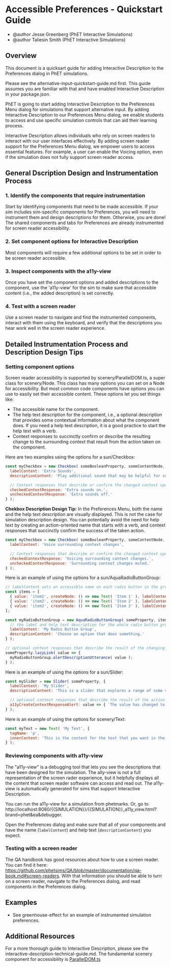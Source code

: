 # Accessible Preferences - Quickstart Guide

- @author Jesse Greenberg (PhET Interactive Simulations)
- @author Taliesin Smith (PhET Interactive Simulations)

## Overview

This document is a quicksart guide for adding Interactive Description to the Preferences dialog in PhET simulations.

Please see the alternative-input-quickstart-guide.md first. This guide assumes you are familiar with that
and have enabled Interactive Description in your package.json.

PhET is going to start adding Interactive Description to the Preferences Menu dialog for simulations that support
alternative input. By adding Interactive Description to our Preferences Menu dialog, we enable students to access and use
specific simulation controls that can aid their learning process.

Interactive Description allows individuals who rely on screen readers to interact with our user interfaces effectively.
By adding screen reader support for the Preferences Menu dialog, we empower users to access essential features. For
example, a user can enable the Voicing option, even if the simulation does not fully support screen reader access.

## General Dscription Design and Instrumentation Process

### 1. Identify the components that require instrumentation

Start by identifying components that need to be made accessible. If your sim includes sim-specific components for
Preferences, you will need to instrument them and design descriptions for them. Otherwise, you are done! The shared components and tabs for Preferences are already instrumented for screen reader accessibility.

### 2. Set component options for Interactive Description

Most components will require a few additional options to be set in order to be screen reader accessible.

### 3. Inspect components with the a11y-view

Once you have set the component options and added descriptions to the component, use the 'a11y-view' for the sim to make sure that accessible content (i.e., the added description) is set correctly.

### 4. Test with a screen reader

Use a screen reader to navigate and find the instrumented components, interact with them using the keyboard, and verify that the descriptions you hear work well in the screen reader experience.

## Detailed Instrumentation Process and Description Design Tips

### Setting component options

Screen reader accessibility is supported by scenery/ParallelDOM.ts, a super class for scenery/Node. This class has many
options you can set on a Node for accessibility. But most common code components have options you can use to easily
set their accessible content. These options let you set things like:

- The accessible name for the component.
- The help text description for the component, i.e., a optional description that provides some contextual information about what the component does. If you need a help text description, it is a good practice to start the help text with a verb.
- Context responses to succinctly confirm or describe the resulting change to the surrounding context that result from the action taken on the component.

Here are two examples using the options for a sun/Checkbox:

```js
const myCheckbox = new Checkbox( someBooleanProperty, someContentNode, {
  labelContent: 'Extra Sounds',
  descriptionContent: 'Play additional sound that may be helpful for some learners.',

  // Context responses that describe or confirm the changed context upon toggling the checkbox
  checkedContextResponse: 'Extra sounds on.',
  uncheckedContextResponse: 'Extra sounds off.'
} );
```
**Chekbox Description Design Tip:** In the Preferences Menu, both the name and the help text description are visually displayed. This is not the case for simulation description design. You can potentially avoid the need for help text by creating an action-oriented name that starts with a verb, and context responses that succinctly confirm the success of the taken action.

```js
const myCheckbox = new Checkbox( someBooleanProperty, someContentNode, {
  labelContent: 'Voice surrounding context changes',

  // Context responses that describe or confirm the changed context upon toggling the checkbox
  checkedContextResponse: 'Voicing surrounding context changes.',
  uncheckedContextResponse: 'Surrounding context changes muted.'
} );
```

Here is an example of using the options for a sun/AquaRadioButtonGroup:

```js
// labelContent sets an accessible name on each radio button in the group.
const items = [
  { value: 'item1', createNode: () => new Text( 'Item 1' ), labelContent: 'Item 1' },
  { value: 'item2', createNode: () => new Text( 'Item 2' ), labelContent: 'Item 2' },
  { value: 'item3', createNode: () => new Text( 'Item 3' ), labelContent: 'Item 3' }
];

const myRadioButtonGroup = new AquaRadioButtonGroup( someProperty, items, {
  // the label and help text description for the whole radio button group.
  labelContent: 'My Radio Button Group',
  descriptionContent: 'Choose an option that does something.'
} );

// optional context responses that describe the result of the changing Property
someProperty.lazyLink( value => {
  myRadioButtonGroup.alertDescriptionUtterance( value );
} );
```

Here is an example of using the options for a sun/Slider:

```js
const mySlider = new Slider( someProperty, {
  labelContent: 'My Slider',
  descriptionContent: 'This is a slider that explores a range of some values.',

  // optional context responses that describe the result of the action
  a11yCreateContextResponseAlert: value => { `The value has changed to ${value}.` }
} );
```

Here is an example of using the options for scenery/Text:

```js
const myText = new Text( 'My Text', {
  tagName: 'p',
  innerContent: 'This is the content for the text that you want in the PDOM.'
} );
```

### Reviewing components with a11y-view

The "a11y-view" is a debugging tool that lets you see the descriptions that have been designed for the simulation. The ally-view is not a full representation of the screen rader experience, but it helpfully displays all the content that screen reader software can access and read out. The a11y-view is automatically generated for sims that support Interactive Description. 

You can run the a11y-view for a simulation from phetmarks. 
Or, go to http://localhost:8080/{{SIMULATION}}/{{SIMULATION}}_a11y_view.html?brand=phet&ea&debugger.

Open the Preferences dialog and make sure that all of your components and have the name (`labelContent`) and help text (`descriptionContent`) you
expect.

### Testing with a screen reader

The QA handbook has good resources about how to use a screen reader. You can find it
here: https://github.com/phetsims/QA/blob/master/documentation/qa-book.md#screen-readers.
With that information you should be able to turn on a screen reader, navigate to the Preferences dialog, and read
components in the Preferences dialog.

## Examples
- See greenhouse-effect for an example of instrumented simulation preferences.

## Additional Resources

For a more thorough guide to Interactive Description, please see the interactive-description-technical-guide.md.
The fundamental scenery component for accessibility
is [ParallelDOM.ts](https://github.com/phetsims/scenery/blob/master/js/accessibility/pdom/ParallelDOM.ts)
